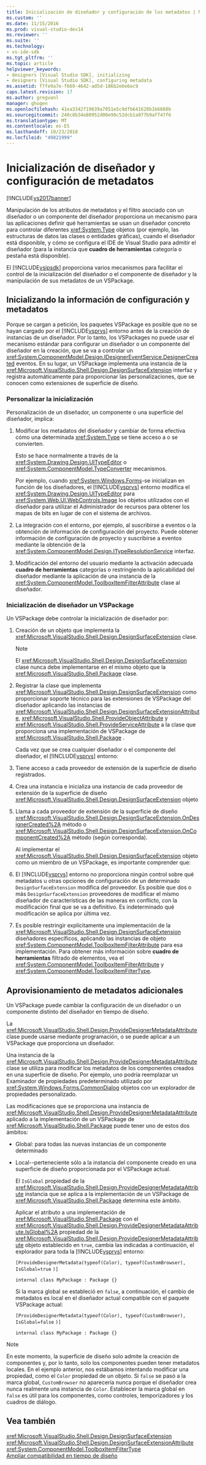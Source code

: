 ```yaml
---
title: Inicialización de diseñador y configuración de los metadatos | Microsoft Docs
ms.custom: ''
ms.date: 11/15/2016
ms.prod: visual-studio-dev14
ms.reviewer: ''
ms.suite: ''
ms.technology:
- vs-ide-sdk
ms.tgt_pltfrm: ''
ms.topic: article
helpviewer_keywords:
- designers [Visual Studio SDK], initializing
- designers [Visual Studio SDK], configuring metadata
ms.assetid: f7fe9a7e-f669-4642-ad5d-186b2e6e6ec9
caps.latest.revision: 17
ms.author: gregvanl
manager: ghogen
ms.openlocfilehash: 41ea3342f19639a7051e5c9dfb641620b1b6688b
ms.sourcegitcommit: 240c8b34e80952d00e90c52dcb1a077b9aff47f6
ms.translationtype: MT
ms.contentlocale: es-ES
ms.lasthandoff: 10/23/2018
ms.locfileid: "49821999"
---
```

# <a name="designer-initialization-and-metadata-configuration"></a>Inicialización de diseñador y configuración de metadatos
[!INCLUDE[vs2017banner](../includes/vs2017banner.md)]

Manipulación de los atributos de metadatos y el filtro asociado con un diseñador o un componente del diseñador proporciona un mecanismo para las aplicaciones definir qué herramientas se usan un diseñador concreto para controlar diferentes <xref:System.Type> objetos (por ejemplo, las estructuras de datos las clases o entidades gráficas), cuando el diseñador está disponible, y cómo se configura el IDE de Visual Studio para admitir el diseñador (para la instancia que **cuadro de herramientas** categoría o pestaña está disponible).  
  
 El [!INCLUDE[vsipsdk](../includes/vsipsdk-md.md)] proporciona varios mecanismos para facilitar el control de la inicialización del diseñador o el componente de diseñador y la manipulación de sus metadatos de un VSPackage.  
  
## <a name="initializing-metadata-and-configuration-information"></a>Inicializando la información de configuración y metadatos  
 Porque se cargan a petición, los paquetes VSPackage es posible que no se hayan cargado por el [!INCLUDE[vsprvs](../includes/vsprvs-md.md)] entorno antes de la creación de instancias de un diseñador. Por lo tanto, los VSPackages no puede usar el mecanismo estándar para configurar un diseñador o un componente del diseñador en la creación, que se va a controlar un <xref:System.ComponentModel.Design.IDesignerEventService.DesignerCreated> eventos. En su lugar, un VSPackage implementa una instancia de la <xref:Microsoft.VisualStudio.Shell.Design.DesignSurfaceExtension> interfaz y registra automáticamente para proporcionar las personalizaciones, que se conocen como extensiones de superficie de diseño.  
  
### <a name="customizing-initialization"></a>Personalizar la inicialización  
 Personalización de un diseñador, un componente o una superficie del diseñador, implica:  
  
1.  Modificar los metadatos del diseñador y cambiar de forma efectiva cómo una determinada <xref:System.Type> se tiene acceso a o se convierten.  
  
     Esto se hace normalmente a través de la <xref:System.Drawing.Design.UITypeEditor> o <xref:System.ComponentModel.TypeConverter> mecanismos.  
  
     Por ejemplo, cuando <xref:System.Windows.Forms>-se inicializan en función de los diseñadores, el [!INCLUDE[vsprvs](../includes/vsprvs-md.md)] entorno modifica el <xref:System.Drawing.Design.UITypeEditor> para <xref:System.Web.UI.WebControls.Image> los objetos utilizados con el diseñador para utilizar el Administrador de recursos para obtener los mapas de bits en lugar de con el sistema de archivos.  
  
2.  La integración con el entorno, por ejemplo, al suscribirse a eventos o la obtención de información de configuración del proyecto. Puede obtener información de configuración de proyecto y suscribirse a eventos mediante la obtención de la <xref:System.ComponentModel.Design.ITypeResolutionService> interfaz.  
  
3.  Modificación del entorno del usuario mediante la activación adecuada **cuadro de herramientas** categorías o restringiendo la aplicabilidad del diseñador mediante la aplicación de una instancia de la <xref:System.ComponentModel.ToolboxItemFilterAttribute> clase al diseñador.  
  
### <a name="designer-initialization-by-a-vspackage"></a>Inicialización de diseñador un VSPackage  
 Un VSPackage debe controlar la inicialización de diseñador por:  
  
1. Creación de un objeto que implementa la <xref:Microsoft.VisualStudio.Shell.Design.DesignSurfaceExtension> clase.  
  
   > [!NOTE]
   >  El <xref:Microsoft.VisualStudio.Shell.Design.DesignSurfaceExtension> clase nunca debe implementarse en el mismo objeto que la <xref:Microsoft.VisualStudio.Shell.Package> clase.  
  
2. Registrar la clase que implementa <xref:Microsoft.VisualStudio.Shell.Design.DesignSurfaceExtension> como proporcionar soporte técnico para las extensiones de VSPackage del diseñador aplicando las instancias de <xref:Microsoft.VisualStudio.Shell.Design.DesignSurfaceExtensionAttribute>, <xref:Microsoft.VisualStudio.Shell.ProvideObjectAttribute> y <xref:Microsoft.VisualStudio.Shell.ProvideServiceAttribute> a la clase que proporciona una implementación de VSPackage de <xref:Microsoft.VisualStudio.Shell.Package> .  
  
   Cada vez que se crea cualquier diseñador o el componente del diseñador, el [!INCLUDE[vsprvs](../includes/vsprvs-md.md)] entorno:  
  
3. Tiene acceso a cada proveedor de extensión de la superficie de diseño registrados.  
  
4. Crea una instancia e inicializa una instancia de cada proveedor de extensión de la superficie de diseño <xref:Microsoft.VisualStudio.Shell.Design.DesignSurfaceExtension> objeto  
  
5. Llama a cada proveedor de extensión de la superficie de diseño <xref:Microsoft.VisualStudio.Shell.Design.DesignSurfaceExtension.OnDesignerCreated%2A> método o <xref:Microsoft.VisualStudio.Shell.Design.DesignSurfaceExtension.OnComponentCreated%2A> método (según corresponda).  
  
   Al implementar el <xref:Microsoft.VisualStudio.Shell.Design.DesignSurfaceExtension> objeto como un miembro de un VSPackage, es importante comprender que:  
  
6. El [!INCLUDE[vsprvs](../includes/vsprvs-md.md)] entorno no proporciona ningún control sobre qué metadatos u otras opciones de configuración de un determinado `DesignSurfaceExtension` modifica del proveedor. Es posible que dos o más `DesignSurfaceExtension` proveedores de modificar el mismo diseñador de características de las maneras en conflicto, con la modificación final que se va a definitivo. Es indeterminado qué modificación se aplica por última vez.  
  
7. Es posible restringir explícitamente una implementación de la <xref:Microsoft.VisualStudio.Shell.Design.DesignSurfaceExtension> diseñadores específicos, aplicando las instancias de objeto <xref:System.ComponentModel.ToolboxItemFilterAttribute> para esa implementación. Para obtener más información sobre **cuadro de herramientas** filtrado de elementos, vea el <xref:System.ComponentModel.ToolboxItemFilterAttribute> y <xref:System.ComponentModel.ToolboxItemFilterType>.  
  
## <a name="additional-metadata-provisioning"></a>Aprovisionamiento de metadatos adicionales  
 Un VSPackage puede cambiar la configuración de un diseñador o un componente distinto del diseñador en tiempo de diseño.  
  
 La <xref:Microsoft.VisualStudio.Shell.Design.ProvideDesignerMetadataAttribute> clase puede usarse mediante programación, o se puede aplicar a un VSPackage que proporciona un diseñador.  
  
 Una instancia de la <xref:Microsoft.VisualStudio.Shell.Design.ProvideDesignerMetadataAttribute> clase se utiliza para modificar los metadatos de los componentes creados en una superficie de diseño. Por ejemplo, uno podría reemplazar un Examinador de propiedades predeterminado utilizado por <xref:System.Windows.Forms.CommonDialog> objetos con un explorador de propiedades personalizado.  
  
 Las modificaciones que se proporciona una instancia de <xref:Microsoft.VisualStudio.Shell.Design.ProvideDesignerMetadataAttribute> aplicado a la implementación de un VSPackage de <xref:Microsoft.VisualStudio.Shell.Package> puede tener uno de estos dos ámbitos:  
  
- Global: para todas las nuevas instancias de un componente determinado  
  
- Local--perteneciente sólo a la instancia del componente creado en una superficie de diseño proporcionada por el VSPackage actual.  
  
  El `IsGlobal` propiedad de la <xref:Microsoft.VisualStudio.Shell.Design.ProvideDesignerMetadataAttribute> instancia que se aplica a la implementación de un VSPackage de <xref:Microsoft.VisualStudio.Shell.Package> determina este ámbito.  
  
  Aplicar el atributo a una implementación de <xref:Microsoft.VisualStudio.Shell.Package> con el <xref:Microsoft.VisualStudio.Shell.Design.ProvideDesignerMetadataAttribute.IsGlobal%2A> propiedad de la <xref:Microsoft.VisualStudio.Shell.Design.ProvideDesignerMetadataAttribute> objeto establecido en `true`, cambia las indicadas a continuación, el explorador para toda la [!INCLUDE[vsprvs](../includes/vsprvs-md.md)] entorno:  
  
  `[ProvideDesignerMetadata(typeof(Color), typeof(CustomBrowser),`   `IsGlobal=true`  `)]`  
  
  `internal class MyPackage : Package {}`  
  
  Si la marca global se estableció en `false`, a continuación, el cambio de metadatos es local en el diseñador actual compatible con el paquete VSPackage actual:  
  
  `[ProvideDesignerMetadata(typeof(Color), typeof(CustomBrowser),`   `IsGlobal=false`  `)]`  
  
  `internal class MyPackage : Package {}`  
  
> [!NOTE]
>  En este momento, la superficie de diseño solo admite la creación de componentes y, por lo tanto, solo los componentes pueden tener metadatos locales. En el ejemplo anterior, nos estábamos intentando modificar una propiedad, como el `Color` propiedad de un objeto. Si `false` se pasó a la marca global, `CustomBrowser` no aparecería nunca porque el diseñador crea nunca realmente una instancia de `Color`. Establecer la marca global en `false` es útil para los componentes, como controles, temporizadores y los cuadros de diálogo.  
  
## <a name="see-also"></a>Vea también  
 <xref:Microsoft.VisualStudio.Shell.Design.DesignSurfaceExtension>   
 <xref:Microsoft.VisualStudio.Shell.Design.DesignSurfaceExtensionAttribute>   
 <xref:System.ComponentModel.ToolboxItemFilterType>   
 [Ampliar compatibilidad en tiempo de diseño](http://msdn.microsoft.com/library/d6ac8a6a-42fd-4bc8-bf33-b212811297e2)

